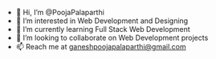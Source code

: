 - 👋 Hi, I’m @PoojaPalaparthi
- 👀 I’m interested in Web Development and Designing
- 🌱 I’m currently learning Full Stack Web Development
- 💞️ I’m looking to collaborate on Web Development projects
- 📫 Reach me at ganeshpoojapalaparthi@gmail.com

<!---
PoojaPalaparthi/PoojaPalaparthi is a ✨ special ✨ repository because its `README.md` (this file) appears on your GitHub profile.
You can click the Preview link to take a look at your changes.
--->
